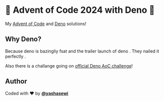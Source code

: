 # 🎄 Advent of Code 2024 with Deno 🦕

My [Advent of Code](https://adventofcode.com/2024/) and [Deno](https://deno.com) solutions! 

## Why Deno?

Because deno is bazingliy fsat and the trailer launch of deno . They nailed it perfectly .

Also there is a challange going on [official Deno AoC challenge](https://deno.com/blog/advent-of-code-2024)!

## Author

Coded with ❤️ by **[@yashasewi](https://github.com/yashasewi)**
